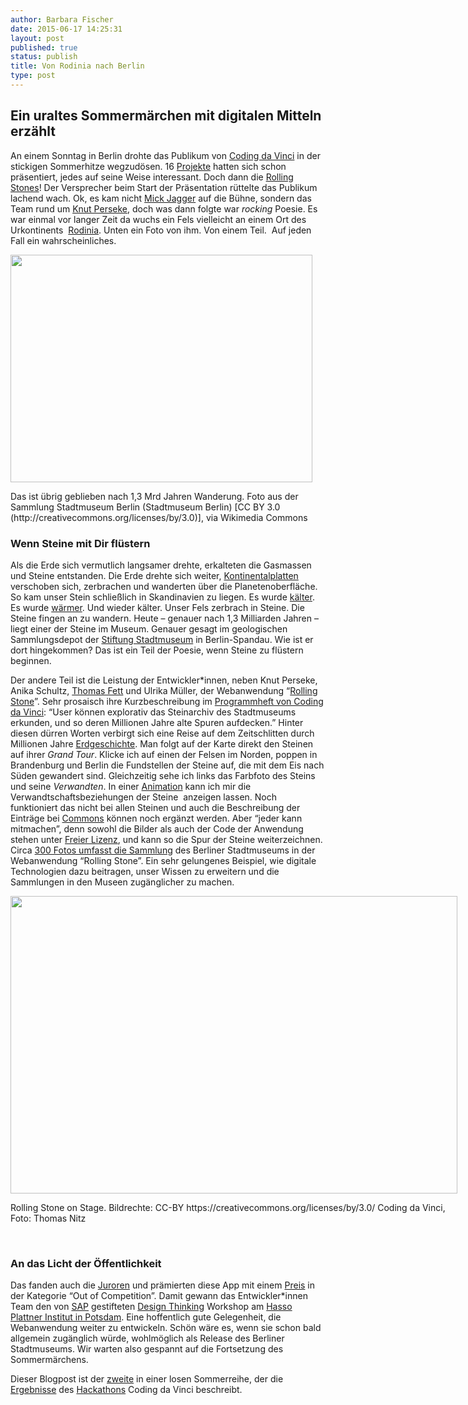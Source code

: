 ```yaml
---
author: Barbara Fischer
date: 2015-06-17 14:25:31
layout: post
published: true
status: publish
title: Von Rodinia nach Berlin
type: post
---
```

<h2>Ein uraltes Sommermärchen mit digitalen Mitteln erzählt</h2>
<p>An einem Sonntag in Berlin drohte das Publikum von <a href="http://codingdavinci.de/">Coding da Vinci</a> in der stickigen Sommerhitze wegzudösen. 16 <a href="http://codingdavinci.de/projekte/">Projekte</a> hatten sich schon präsentiert, jedes auf seine Weise interessant. Doch dann die <a href="https://de.wikipedia.org/wiki/The_Rolling_Stones">Rolling Stones</a>! Der Versprecher beim Start der Präsentation rüttelte das Publikum lachend wach. Ok, es kam nicht <a href="https://de.wikipedia.org/wiki/Mick_Jagger">Mick Jagger</a> auf die Bühne, sondern das Team rund um <a href="https://twitter.com/knutator">Knut Perseke</a>, doch was dann folgte war <i>rocking</i> Poesie.&nbsp;Es war einmal vor langer Zeit da wuchs ein Fels vielleicht an einem Ort des Urkontinents &nbsp;<a href="https://de.wikipedia.org/wiki/Rodinia">Rodinia</a>. Unten&nbsp;ein Foto von ihm. Von einem Teil. &nbsp;Auf jeden Fall ein wahrscheinliches.</p>
<div style="width: 493px" class="block-right"><a href="https://commons.wikimedia.org/wiki/File%3AStadtmuseumBerlin_GeologischeSammlung_SM-2012-2820.jpg"><img class="" src="https://upload.wikimedia.org/wikipedia/commons/d/dd/StadtmuseumBerlin_GeologischeSammlung_SM-2012-2820.jpg" alt="" width="483" height="364"></a><p class="wp-caption-text">Das ist übrig geblieben nach 1,3 Mrd Jahren Wanderung. Foto aus der Sammlung Stadtmuseum Berlin (Stadtmuseum Berlin) [CC BY 3.0 (http://creativecommons.org/licenses/by/3.0)], via Wikimedia Commons</p></div>
<h3>Wenn Steine mit Dir flüstern</h3>
<p>Als die Erde sich vermutlich langsamer drehte, erkalteten die Gasmassen und Steine entstanden. Die Erde drehte sich weiter, <a href="https://de.wikipedia.org/wiki/Kontinentaldrift">Kontinentalplatten</a> verschoben sich, zerbrachen und wanderten über die Planetenoberfläche. So kam unser Stein schließlich in Skandinavien zu liegen. Es wurde <a href="https://de.wikipedia.org/wiki/Eiszeitalter">kälter</a>. Es wurde <a href="https://de.wikipedia.org/wiki/Klimageschichte">wärmer</a>. Und wieder kälter. Unser Fels zerbrach in Steine. Die Steine fingen an zu wandern. Heute – genauer nach 1,3 Milliarden Jahren – liegt einer der Steine im Museum. Genauer gesagt im geologischen Sammlungsdepot der <a href="https://de.wikipedia.org/wiki/Stiftung_Stadtmuseum_Berlin">Stiftung Stadtmuseum</a> in Berlin-Spandau. Wie ist er dort hingekommen? Das ist ein Teil der Poesie, wenn Steine zu flüstern beginnen.</p>
<p>Der andere Teil ist die Leistung der Entwickler*innen, neben Knut Perseke, Anika Schultz, <a href="https://twitter.com/FettThomas">Thomas Fett</a> und Ulrika Müller, der Webanwendung “<a href="http://knutator2.github.io/Rolling-Stone/#/">Rolling Stone</a>”. Sehr prosaisch ihre Kurzbeschreibung im <a href="http://codingdavinci.de/programm/">Programmheft von Coding da Vinci</a>: “User können explorativ das Steinarchiv des Stadtmuseums erkunden, und so deren Millionen Jahre alte Spuren aufdecken.” Hinter diesen dürren Worten verbirgt sich eine Reise auf dem Zeitschlitten durch Millionen Jahre <a href="https://de.wikipedia.org/wiki/Historische_Geologie">Erdgeschichte</a>. Man folgt auf der Karte direkt den Steinen auf ihrer <i>Grand Tour</i>. Klicke ich auf einen der Felsen im Norden, poppen in Brandenburg und Berlin die Fundstellen der Steine auf, die mit dem Eis nach Süden gewandert sind. Gleichzeitig sehe ich links das Farbfoto des Steins und seine <i>Verwandten</i>. In einer <a href="http://knutator2.github.io/Rolling-Stone/#/graph?stone=481072">Animation</a> kann ich mir die Verwandtschaftsbeziehungen der Steine &nbsp;anzeigen lassen. Noch funktioniert das nicht bei allen Steinen und auch die Beschreibung der Einträge bei <a href="https://commons.wikimedia.org/wiki/File:StadtmuseumBerlin_GeologischeSammlung_SM-2012-2824-1-2.jpg">Commons</a> können noch ergänzt werden. Aber “jeder kann mitmachen”, denn sowohl die Bilder als auch der Code der Anwendung stehen unter <a href="https://de.wikipedia.org/wiki/Freie_Lizenz">Freier Lizenz</a>, und kann so die Spur der Steine weiterzeichnen. Circa <a href="https://commons.wikimedia.org/wiki/Category:Geologische_Sammlung_(Stadtmuseum_Berlin)">300 Fotos umfasst die Sammlung</a> des Berliner Stadtmuseums in der Webanwendung “Rolling Stone”. Ein sehr gelungenes Beispiel, wie digitale Technologien dazu beitragen, unser Wissen zu erweitern und die Sammlungen in den Museen zugänglicher zu machen.</p>
<div id="attachment_22390" style="width: 725px" class="wp-caption aligncenter"><a href="http://blog.wikimedia.de/wp-content/uploads/19494545752_d7fcfe6926_z.jpg"><img class="wp-image-22390 " src="http://blog.wikimedia.de/wp-content/uploads/19494545752_d7fcfe6926_z.jpg" alt="" width="715" height="476"></a><p class="wp-caption-text">Rolling Stone on Stage. Bildrechte: CC-BY https://creativecommons.org/licenses/by/3.0/ Coding da Vinci, Foto: Thomas Nitz</p></div>
<p>&nbsp;</p>
<h3>An das Licht der Öffentlichkeit</h3>
<p>Das fanden auch die <a href="http://codingdavinci.de/programm/#Jury">Juroren</a> und prämierten diese App mit einem <a href="http://codingdavinci.de/programm/#Preise">Preis</a> in der Kategorie “Out of Competition”. Damit gewann das Entwickler*innen Team den von <a href="https://de.wikipedia.org/wiki/SAP">SAP</a> gestifteten <a href="https://de.wikipedia.org/wiki/Design_Thinking">Design Thinking</a> Workshop am <a href="https://de.wikipedia.org/wiki/Hasso-Plattner-Institut">Hasso Plattner Institut in Potsdam</a>. Eine hoffentlich gute Gelegenheit, die Webanwendung weiter zu entwickeln. Schön wäre es, wenn sie schon bald allgemein zugänglich würde, wohlmöglich als Release des Berliner Stadtmuseums. Wir warten also gespannt auf die Fortsetzung des Sommermärchens.</p>
<p>Dieser Blogpost ist der <a href="http://blog.wikimedia.de/2015/07/07/die-fruchtbare-dialektik-von-coding-da-vinci/">zweite</a> in einer losen Sommerreihe, der die <a href="http://codingdavinci.de/dokumentation/">Ergebnisse</a> des <a href="https://de.wikipedia.org/wiki/Hackathon">Hackathons</a> Coding da Vinci beschreibt.</p>
			
